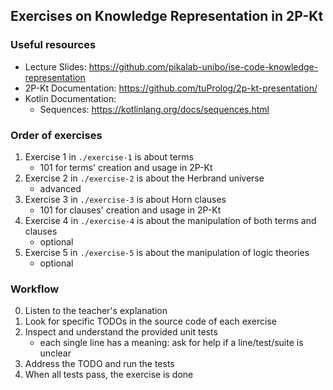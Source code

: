 ## Exercises on Knowledge Representation in 2P-Kt

### Useful resources

- Lecture Slides: https://github.com/pikalab-unibo/ise-code-knowledge-representation
- 2P-Kt Documentation: https://github.com/tuProlog/2p-kt-presentation/
- Kotlin Documentation:
  - Sequences: https://kotlinlang.org/docs/sequences.html

### Order of exercises

1. Exercise 1 in `./exercise-1` is about terms
    - 101 for terms' creation and usage in 2P-Kt
2. Exercise 2 in `./exercise-2` is about the Herbrand universe
    - advanced
3. Exercise 3 in `./exercise-3` is about Horn clauses
    - 101 for clauses' creation and usage in 2P-Kt
4. Exercise 4 in `./exercise-4` is about the manipulation of both terms and clauses
    - optional
5. Exercise 5 in `./exercise-5` is about the manipulation of logic theories
   - optional

### Workflow

0. Listen to the teacher's explanation
1. Look for specific TODOs in the source code of each exercise
2. Inspect and understand the provided unit tests
    - each single line has a meaning: ask for help if a line/test/suite is unclear
3. Address the TODO and run the tests
4. When all tests pass, the exercise is done
